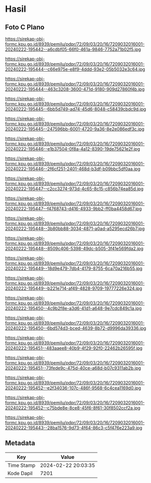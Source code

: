 # Hasil

## Foto C Plano

https://sirekap-obj-formc.kpu.go.id/8939/pemilu/pdpr/72/09/03/20/16/7209032016001-20240222-195442--a6cdbf05-66f0-461a-9846-7752a71b02f5.jpg

https://sirekap-obj-formc.kpu.go.id/8939/pemilu/pdpr/72/09/03/20/16/7209032016001-20240222-195444--c66e975e-e8f9-4ddd-93e2-05b5032e3c64.jpg

https://sirekap-obj-formc.kpu.go.id/8939/pemilu/pdpr/72/09/03/20/16/7209032016001-20240222-195444--463c3208-3600-471d-9180-909d27860f4b.jpg

https://sirekap-obj-formc.kpu.go.id/8939/pemilu/pdpr/72/09/03/20/16/7209032016001-20240222-195445--6bb5d749-ad74-45d6-8048-c58439cbdc9d.jpg

https://sirekap-obj-formc.kpu.go.id/8939/pemilu/pdpr/72/09/03/20/16/7209032016001-20240222-195445--247596bb-6001-4720-9a36-8e2e086edf3c.jpg

https://sirekap-obj-formc.kpu.go.id/8939/pemilu/pdpr/72/09/03/20/16/7209032016001-20240222-195446--e1b37504-0f8a-4a12-8390-19de75621e2f.jpg

https://sirekap-obj-formc.kpu.go.id/8939/pemilu/pdpr/72/09/03/20/16/7209032016001-20240222-195446--2f6cf251-2401-468d-b3df-b09bbc5df0aa.jpg

https://sirekap-obj-formc.kpu.go.id/8939/pemilu/pdpr/72/09/03/20/16/7209032016001-20240222-195447--c2cc3274-973d-4c65-8c15-c856b74ea85d.jpg

https://sirekap-obj-formc.kpu.go.id/8939/pemilu/pdpr/72/09/03/20/16/7209032016001-20240222-195447--f4768743-d416-4933-9bb2-ff0ba4458d67.jpg

https://sirekap-obj-formc.kpu.go.id/8939/pemilu/pdpr/72/09/03/20/16/7209032016001-20240222-195448--3b80bb88-3034-4871-a0ad-a5295ecd26b7.jpg

https://sirekap-obj-formc.kpu.go.id/8939/pemilu/pdpr/72/09/03/20/16/7209032016001-20240222-195448--8509c406-5398-49dc-b505-3f41e569fda2.jpg

https://sirekap-obj-formc.kpu.go.id/8939/pemilu/pdpr/72/09/03/20/16/7209032016001-20240222-195449--18d9e479-7db4-4179-8755-6ca70a216b55.jpg

https://sirekap-obj-formc.kpu.go.id/8939/pemilu/pdpr/72/09/03/20/16/7209032016001-20240222-195449--b221e714-af49-4828-9709-19777226e324.jpg

https://sirekap-obj-formc.kpu.go.id/8939/pemilu/pdpr/72/09/03/20/16/7209032016001-20240222-195450--4c9b2f8e-a3d6-41d1-a648-9e7cdc849c1a.jpg

https://sirekap-obj-formc.kpu.go.id/8939/pemilu/pdpr/72/09/03/20/16/7209032016001-20240222-195450--6bd574d3-bced-4639-8b72-d9996da39336.jpg

https://sirekap-obj-formc.kpu.go.id/8939/pemilu/pdpr/72/09/03/20/16/7209032016001-20240222-195451--483aaee8-40b9-4f29-92f0-22462b26595f.jpg

https://sirekap-obj-formc.kpu.go.id/8939/pemilu/pdpr/72/09/03/20/16/7209032016001-20240222-195451--73fede9c-475d-40ce-a68d-b07c9311ab2b.jpg

https://sirekap-obj-formc.kpu.go.id/8939/pemilu/pdpr/72/09/03/20/16/7209032016001-20240222-195452--e2f34036-107c-486f-9568-6c4cea1169d0.jpg

https://sirekap-obj-formc.kpu.go.id/8939/pemilu/pdpr/72/09/03/20/16/7209032016001-20240222-195452--c75bde8e-8ce8-45f6-8f61-30f8502ccf2a.jpg

https://sirekap-obj-formc.kpu.go.id/8939/pemilu/pdpr/72/09/03/20/16/7209032016001-20240222-195443--28ba1576-9d73-4f64-86c3-c5f476e223a9.jpg


## Metadata

| Key        | Value               |
| ---------- | ------------------- |
| Time Stamp | 2024-02-22 20:03:35 |
| Kode Dapil | 7201                |



